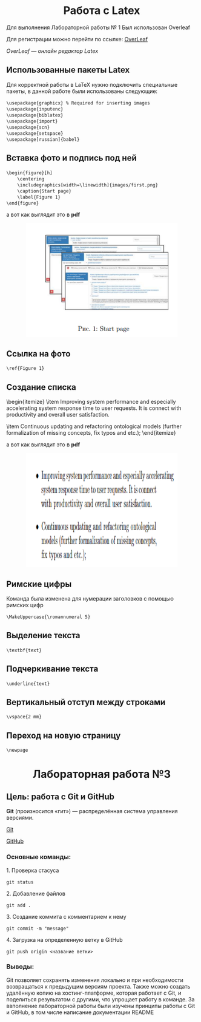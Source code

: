<h1 align="center"> Работа с Latex</h1>

Для выполнения Лабораторной работы № 1
Был использован Overleaf

Для регистрации можно перейти по ссылке:
<a href="https://www.overleaf.com/">OverLeaf</a>

*OverLeaf — онлайн редактор Latex* 

## Использованные пакеты Latex

Для корректной работы в LaTeX нужно подключить специальные пакеты, в данной работе были использованы следующие:

```
\usepackage{graphicx} % Required for inserting images
\usepackage{inputenc}
\usepackage{biblatex}
\usepackage{import}
\usepackage{scn} 
\usepackage{setspace}
\usepackage[russian]{babel} 
```

## Вставка фото и подпись под ней

```
\begin{figure}[h]
    \centering
    \includegraphics[width=\linewidth]{images/first.png} 
    \caption{Start page} 
    \label{Figure 1}
\end{figure}
```

а вот как выглядит это в **pdf**
  <p  align="center"><img src="files/image1_for_redme.png" width=400px height=300px></p>

## Ссылка на фото

```
\ref{Figure 1}
```

## Создание списка
\begin{itemize}
\item  Improving system performance and especially accelerating system response time to user requests.
It is connect with productivity and overall user
satisfaction.

\item Continuous updating and refactoring ontological
models (further formalization of missing concepts,
fix typos and etc.);
\end{itemize}

а вот как выглядит это в **pdf**
  <p  align="center"><img src="files/image2_for_redme.png" width=400px height=300px></p>

## Римские цифры
Команда была изменена для нумерации заголовков с помощью римских цифр

```
\MakeUppercase{\romannumeral 5}
```
## Выделение текста

```
\textbf{text}
```

## Подчеркивание текста

```
\underline{text}
```

## Вертикальный отступ между строками 

```
\vspace{2 mm}
```

## Переход на новую страницу
```
\newpage
```

<h1 align="center"> Лабораторная работа №3 </h1>

## Цель: работа с Git и GitHub

 <p><b>Git</b> (произносится «гит») — распределённая система управления версиями.</p>

 [Git](https://git-scm.com/)

 <a href="https://github.com/">GitHub</a>
 
 ### Основные команды:

<p>1. Проверка стасуса</p>

 ```
 git status
 ```
<p>2. Добавление файлов</p>

```
git add .
```
<p>3. Создание коммита с комментарием к нему</p>

```
git commit -m "message"
```
<p>4. Загрузка на определенную ветку в GitHub</p>

```
git push origin <название ветки>
```

### Выводы: 
 
Git позволяет сохранять изменения локально и при необходимости возвращаться к предыдущим версиям проекта. Также можно создать удалённую копию на хостинг-платформе, которая работает с Git, и поделиться результатом с другими, что упрощает работу в команде. За ввполнение лабораторной работы были изучены принципы работы с Git и GitHub, в том числе написание документации README
